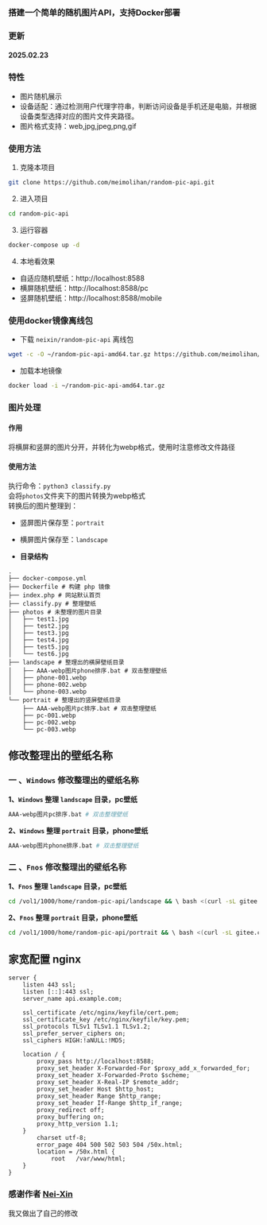### 搭建一个简单的随机图片API，支持Docker部署

### 更新

#### 2025.02.23

### 特性

- 图片随机展示
- 设备适配：通过检测用户代理字符串，判断访问设备是手机还是电脑，并根据设备类型选择对应的图片文件夹路径。
- 图片格式支持：web,jpg,jpeg,png,gif

### 使用方法

1. 克隆本项目
```bash
git clone https://github.com/meimolihan/random-pic-api.git
```

2. 进入项目
```bash
cd random-pic-api
```

3. 运行容器
```bash
docker-compose up -d
```

4. 本地看效果
* 自适应随机壁纸：http://localhost:8588
* 横屏随机壁纸：http://localhost:8588/pc
* 竖屏随机壁纸：http://localhost:8588/mobile


### 使用docker镜像离线包

* 下载 `neixin/random-pic-api` 离线包
```bash
wget -c -O ~/random-pic-api-amd64.tar.gz https://github.com/meimolihan/DockerTarBuilder/releases/download/DockerTarBuilder-AMD64/neixin_random-pic-api-amd64.tar.gz
```

* 加载本地镜像
```bash
docker load -i ~/random-pic-api-amd64.tar.gz
```

### 图片处理

#### 作用
将横屏和竖屏的图片分开，并转化为webp格式，使用时注意修改文件路径

#### 使用方法

执行命令：`python3 classify.py`  
会将`photos`文件夹下的图片转换为webp格式  
转换后的图片整理到：

* 竖屏图片保存至：`portrait`  
* 横屏图片保存至：`landscape`

* **目录结构**

```
.
├── docker-compose.yml
├── Dockerfile # 构建 php 镜像
├── index.php # 网站默认首页
├── classify.py # 整理壁纸
├── photos # 未整理的图片目录
│   ├── test1.jpg
│   ├── test2.jpg
│   ├── test3.jpg
│   ├── test4.jpg
│   ├── test5.jpg
│   └── test6.jpg
├── landscape # 整理出的横屏壁纸目录
│   ├── AAA-webp图片phone排序.bat # 双击整理壁纸
│   ├── phone-001.webp
│   ├── phone-002.webp
│   └── phone-003.webp
└── portrait # 整理出的竖屏壁纸目录
    ├── AAA-webp图片pc排序.bat # 双击整理壁纸
    ├── pc-001.webp
    ├── pc-002.webp
    └── pc-003.webp
```

## 修改整理出的壁纸名称

### 一  、`Windows` 修改整理出的壁纸名称

**1、`Windows` 整理 `landscape` 目录，pc壁纸**

```bash
AAA-webp图片pc排序.bat # 双击整理壁纸
```

**2、`Windows` 整理 `portrait` 目录，phone壁纸**

```bash
AAA-webp图片phone排序.bat # 双击整理壁纸
```

### 二  、`Fnos` 修改整理出的壁纸名称

**1、`Fnos` 整理 `landscape` 目录，pc壁纸**

```bash
cd /vol1/1000/home/random-pic-api/landscape && \ bash <(curl -sL gitee.com/meimolihan/script/raw/master/sh/linux/rename_webp_pc.sh)
```

**2、`Fnos` 整理 `portrait` 目录，phone壁纸**

```bash
cd /vol1/1000/home/random-pic-api/portrait && \ bash <(curl -sL gitee.com/meimolihan/script/raw/master/sh/linux/rename_webp_phone.sh)
```

## 家宽配置 nginx

```nginx
server {
    listen 443 ssl;
    listen [::]:443 ssl;
    server_name api.example.com;

    ssl_certificate /etc/nginx/keyfile/cert.pem;  
    ssl_certificate_key /etc/nginx/keyfile/key.pem;  
    ssl_protocols TLSv1 TLSv1.1 TLSv1.2;
    ssl_prefer_server_ciphers on;
    ssl_ciphers HIGH:!aNULL:!MD5;

    location / {
        proxy_pass http://localhost:8588; 
        proxy_set_header X-Forwarded-For $proxy_add_x_forwarded_for;
        proxy_set_header X-Forwarded-Proto $scheme;
        proxy_set_header X-Real-IP $remote_addr;
        proxy_set_header Host $http_host;
        proxy_set_header Range $http_range;
        proxy_set_header If-Range $http_if_range;
        proxy_redirect off;
        proxy_buffering on;
        proxy_http_version 1.1;
    }
        charset utf-8;
        error_page 404 500 502 503 504 /50x.html;
        location = /50x.html {
            root   /var/www/html;
    }
}
```

### 感谢作者 [Nei-Xin](https://github.com/Nei-Xin/random-pic-api)

我又做出了自己的修改
